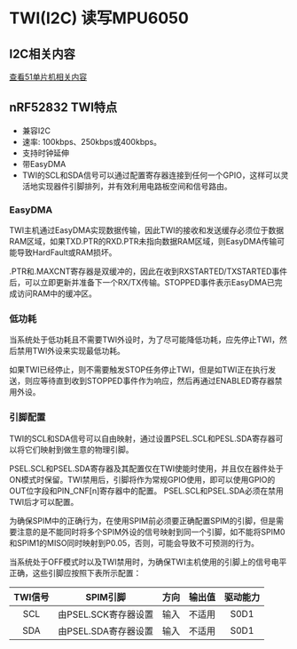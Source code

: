 # TWI(I2C) 读写MPU6050

## I2C相关内容

[查看51单片机相关内容](https://github.com/JameChou/prechin-demo/blob/master/src/i2c/README.md)

## nRF52832 TWI特点
* 兼容I2C
* 速率: 100kbps、250kbps或400kbps。
* 支持时钟延伸
* 带EasyDMA
* TWI的SCL和SDA信号可以通过配置寄存器连接到任何一个GPIO，这样可以灵活地实现器件引脚排列，并有效利用电路板空间和信号路由。

### EasyDMA
TWI主机通过EasyDMA实现数据传输，因此TWI的接收和发送缓存必须位于数据RAM区域，如果TXD.PTR的RXD.PTR未指向数据RAM区域，则EasyDMA传输可能导致HardFault或RAM损坏。

.PTR和.MAXCNT寄存器是双缓冲的，因此在收到RXSTARTED/TXSTARTED事件后，可以立即更新并准备下一个RX/TX传输。STOPPED事件表示EasyDMA已完成访问RAM中的缓冲区。


### 低功耗
当系统处于低功耗且不需要TWI外设时，为了尽可能降低功耗，应先停止TWI，然后禁用TWI外设来实现最低功耗。

如果TWI已经停止，则不需要触发STOP任务停止TWI，但是如TWI正在执行发送，则应等待直到收到STOPPED事件作为响应，然后再通过ENABLED寄存器禁用外设。

### 引脚配置
TWI的SCL和SDA信号可以自由映射，通过设置PSEL.SCL和PESL.SDA寄存器可以将它们映射到做生意的物理引脚。

PSEL.SCL和PSEL.SDA寄存器及其配置仅在TWI使能时使用，并且仅在器件处于ON模式时保留。TWI禁用后，引脚将作为常规GPIO使用，即可以使用GPIO的OUT位字段和PIN_CNF[n]寄存器中的配置。
PSEL.SCL和PSEL.SDA必须在禁用TWI后才可以配置。

为确保SPIM中的正确行为，在使用SPIM前必须要正确配置SPIM的引脚，但是需要注意的是不能同时将多个SPIM外设的信号映射到同一个引脚，如不能将SPIM0和SPIM1的MISO同时映射到P0.05，否则，可能会导致不可预测的行为。


当系统处于OFF模式时以及TWI禁用时，为确保TWI主机使用的引脚上的信号电平正确，这些引脚应按照下表所示配置：

|TWI信号|SPIM引脚|方向|输出值|驱动能力|
|:----:|:-----:|:----:|:-----:|:-----:|
|SCL|由PSEL.SCK寄存器设置|输入|不适用|S0D1|
|SDA|由PSEL.SDA寄存器设置|输入|不适用|S0D1|


